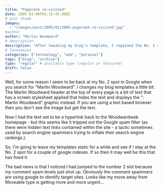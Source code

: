 ```yaml
---
title: "Pagerank re-visited"
date: 2005-03-06T01:15:45.000Z
# post thumb
images:
  - "/images/post/2005/03/2005-pagerank-re-visited.jpg"
#author
author: "Martin Woodward"
# description
description: "After tweaking my blog's template, I regained the No. 2 spot on Google for my name, but faced a surge in comment spam."
# Taxonomies
categories: ["technology", "web", "personal"]
tags: ["blog", "archive"]
type: "regular" # available type (regular or featured)
draft: false
---
```


Well, for some reason I seem to be back at my No. 2 spot in Google when you search for "Martin Woodward". I changes my blog templates a little bit. The Martin Woodward header at the top of every page is a bit of text that has a screen stylesheet applied that hides the text and displays the ": Martin Woodward" graphic instead. If you are using a text based browser then you don't see the image but get the text.

Now I had the text set to be a hyperlink back to the Woodwardweb homepage - but this seems like it tripped out the Google spam filter (as there were hidden text links contained within the site - a tactic sometimes used by search engine spammers trying to inflate their search engine rankings.).

So, I'm going to leave my templates static for a while and see if I stay at the No. 2 spot for a couple of google indexes. If so then it may well be this that has fixed it.

The bad news is that I noticed I had jumped to the number 2 slot because my comment spam levels just shot up. Obviously the comment spammers are using google to identify target sites. Looks like my move away from Moveable type is getting more and more urgent...
